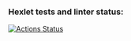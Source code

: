 ### Hexlet tests and linter status:
[![Actions Status](https://github.com/AllaLoginova/qa-engineer-project-84/workflows/hexlet-check/badge.svg)](https://github.com/AllaLoginova/qa-engineer-project-84/actions)
